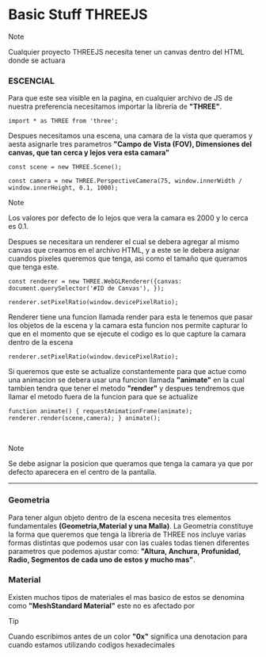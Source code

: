 # Basic Stuff THREEJS

> [!NOTE]
> Cualquier proyecto THREEJS necesita tener un canvas dentro del HTML donde se actuara 

### ESCENCIAL
Para que este sea visible en la pagina, en cualquier archivo de JS de nuestra preferencia necesitamos importar la libreria de **"THREE"**.

``` import * as THREE from 'three'; ```

Despues necesitamos una escena, una camara de la vista que queramos y aesta asignarle tres parametros **"Campo de Vista (FOV), Dimensiones del canvas, que tan cerca y lejos vera esta camara"**

``` const scene = new THREE.Scene();  ```

``` const camera = new THREE.PerspectiveCamera(75, window.innerWidth / window.innerHeight, 0.1, 1000); ```

> [!NOTE]
> Los valores por defecto de lo lejos que vera la camara es 2000 y lo cerca es 0.1.

Despues se necesitara un renderer el cual se debera agregar al mismo canvas que creamos en el archivo HTML, y a este se le debera asignar cuandos pixeles queremos que tenga, asi como el tamaño que queramos que tenga este.

``` const renderer = new THREE.WebGLRenderer({canvas: document.querySelector('#ID de Canvas'), }); ```

``` renderer.setPixelRatio(window.devicePixelRatio); ```

Renderer tiene una funcion llamada render para esta le tenemos que pasar los objetos de la escena y la camara esta funcion nos permite capturar lo que en el momento que se ejecute el codigo es lo que capture la camara dentro de la escena

``` renderer.setPixelRatio(window.devicePixelRatio); ```

Si queremos que este se actualize constantemente para que actue como una animacion se debera usar una funcion llamada **"animate"** en la cual tambien tendra que tener el metodo **"render"** y despues tendremos que llamar el metodo fuera de la funcion para que se actualize

``` function animate() { requestAnimationFrame(animate); renderer.render(scene,camera); } animate(); ```

<br>

> [!NOTE]
> Se debe asignar la posicion que queramos que tenga la camara ya que por defecto aparecera en el centro de la pantalla.

<hr>

### Geometria

Para tener algun objeto dentro de la escena necesita tres elementos fundamentales **(Geometria,Material y una Malla)**. La Geometria constituye la forma que queremos que tenga la libreria de THREE nos incluye varias formas distintas que podemos usar con las cuales todas tienen diferentes parametros que podemos ajustar como: **"Altura, Anchura, Profunidad, Radio, Segmentos de cada uno de estos y mucho mas"**.

### Material
Existen muchos tipos de materiales el mas basico de estos se denomina como **"MeshStandard Material"** este no es afectado por 

> [!TIP]
> Cuando escribimos antes de un color **"0x"** significa una denotacion para cuando estamos utilizando codigos hexadecimales 